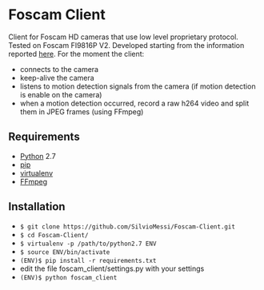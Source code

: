 # Foscam Client #

Client for Foscam HD cameras that use low level proprietary protocol.
Tested on Foscam FI9816P V2.
Developed starting from the information reported [here](https://github.com/MStrecke/pyFosControl/blob/master/lowlevel/LowlevelProtocol.md).
For the moment the client:
* connects to the camera
* keep-alive the camera
* listens to motion detection signals from the camera (if motion detection is enable on the camera)
* when a motion detection occurred, record a raw h264 video and split them in JPEG frames (using FFmpeg)


## Requirements ##

* [Python](https://www.python.org/) 2.7
* [pip](https://pypi.python.org/pypi/pip)
* [virtualenv](https://pypi.python.org/pypi/virtualenv)
* [FFmpeg](https://www.ffmpeg.org/)

## Installation ##

* ``` $ git clone https://github.com/SilvioMessi/Foscam-Client.git ```
* ``` $ cd Foscam-Client/ ```
* ``` $ virtualenv -p /path/to/python2.7 ENV ```
* ``` $ source ENV/bin/activate ```
* ``` (ENV)$ pip install -r requirements.txt ```
* edit the file foscam_client/settings.py with your settings
* ``` (ENV)$ python foscam_client ```

